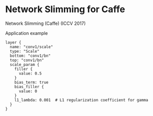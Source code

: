 # Network Slimming for Caffe
Network Slimming (Caffe) (ICCV 2017)

Application example
```
layer {
  name: "conv1/scale"
  type: "Scale"
  bottom: "conv1/bn"
  top: "conv1/bn"
  scale_param {
    filler {
      value: 0.5
    }
    bias_term: true
    bias_filler {
      value: 0
    }
    l1_lambda: 0.001  # L1 regularization coefficient for gamma
  }
}
```


